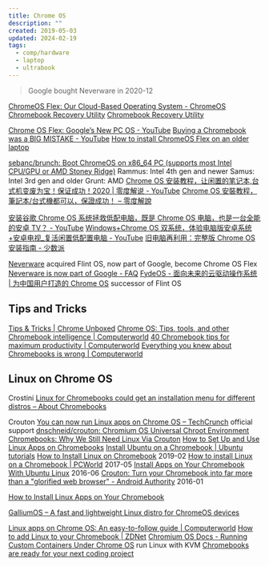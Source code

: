 ```yaml
---
title: Chrome OS
description: ""
created: 2019-05-03
updated: 2024-02-19
tags:
  - comp/hardware
  - laptop
  - ultrabook
---
```


> Google bought Neverware in 2020-12

[ChromeOS Flex: Our Cloud-Based Operating System - ChromeOS](https://chromeos.google/products/chromeos-flex/)
[Chromebook Recovery Utility](https://chromewebstore.google.com/detail/chromebook-recovery-utili/pocpnlppkickgojjlmhdmidojbmbodfm)
[Chromebook Recovery Utility](https://chromewebstore.google.com/detail/chromebook-recovery-utili/pocpnlppkickgojjlmhdmidojbmbodfm)

[Chrome OS Flex: Google’s New PC OS - YouTube](https://www.youtube.com/watch?v=AFAg1FkGgMM)
[Buying a Chromebook was a BIG MISTAKE - YouTube](https://www.youtube.com/watch?v=HZiaHEmE9PQ)
[How to install ChromeOS Flex on an older laptop](https://www.androidpolice.com/how-to-install-chrome-os-flex-on-an-older-laptop/)

[sebanc/brunch: Boot ChromeOS on x86_64 PC (supports most Intel CPU/GPU or AMD Stoney Ridge)](https://github.com/sebanc/brunch)
Rammus: Intel 4th gen and newer
Samus: Intel 3rd gen and older
Grunt: AMD
[Chrome OS 安装教程，让闲置的笔记本,台式机变废为宝！保证成功！2020 | 零度解说 - YouTube](https://www.youtube.com/watch?v=NqWw0Bu0S2s)
[Chrome OS 安裝教程，筆記本/台式機都可以，保證成功！ – 零度解說](https://www.freedidi.com/727.html)

[安装谷歌 Chrome OS 系统拯救低配电脑，既是 Chrome OS 电脑，也是一台全能的安卓 TV？ - YouTube](https://www.youtube.com/watch?v=xHi84yDVTGI)
[Windows+Chrome OS 双系统，体验电脑版安卓系统+安卓电视\_复活闲置低配置电脑 - YouTube](https://www.youtube.com/watch?v=7u9ke-oj3wc)
[旧电脑再利用：完整版 Chrome OS 安装指南 - 少数派](https://sspai.com/post/61056)

[Neverware](https://www.neverware.com/#intro) acquired Flint OS, now part of Google, become Chrome OS Flex
[Neverware is now part of Google - FAQ](https://cloudreadykb.neverware.com/s/article/Neverware-is-now-part-of-Google-FAQ)
[FydeOS - 面向未来的云驱动操作系统 | 为中国用户打造的 Chrome OS](https://fydeos.com/) successor of Flint OS

## Tips and Tricks

[Tips & Tricks | Chrome Unboxed](https://chromeunboxed.com/tips-tricks/)
[Chrome OS: Tips, tools, and other Chromebook intelligence | Computerworld](https://www.computerworld.com/article/3280924/chrome-os/chrome-os-tips-tools-chromebook-intelligence.html)
[40 Chromebook tips for maximum productivity | Computerworld](https://www.computerworld.com/article/3237230/chromebooks/chromebook-tips-for-maximum-productivity.html)
[Everything you knew about Chromebooks is wrong | Computerworld](https://www.computerworld.com/article/3276329/chrome-os/everything-you-knew-about-chromebooks-is-wrong.html)

## Linux on Chrome OS

Crostini
[Linux for Chromebooks could get an installation menu for different distros – About Chromebooks](https://www.aboutchromebooks.com/news/crostini-linux-for-chromebooks-distro-menu-debian-fedora-ubuntu/)

Crouton
[You can now run Linux apps on Chrome OS – TechCrunch](https://techcrunch.com/2018/05/08/you-can-now-run-linux-apps-on-chrome-os/) official support
[dnschneid/crouton: Chromium OS Universal Chroot Environment](https://github.com/dnschneid/crouton)
[Chromebooks: Why We Still Need Linux Via Crouton](https://chromeunboxed.com/chromebooks-need-ubuntu-linux-crouton/)
[How to Set Up and Use Linux Apps on Chromebooks](https://www.howtogeek.com/363331/how-to-set-up-and-use-linux-apps-on-chrome-os/)
[Install Ubuntu on a Chromebook | Ubuntu tutorials](https://tutorials.ubuntu.com/tutorial/install-ubuntu-on-chromebook)
[How to Install Linux on Chromebook](https://www.fossmint.com/install-linux-on-chromebook/) 2019-02
[How to install Linux on a Chromebook | PCWorld](http://www.pcworld.com/article/3187441/computers/how-to-install-linux-on-a-chromebook.html) 2017-05
[Install Apps on Your Chromebook With Ubuntu Linux](https://chromeunboxed.com/install-native-apps-on-your-chromebook-with-ubuntu-linux/) 2016-06
[Crouton: Turn your Chromebook into far more than a "glorified web browser" - Android Authority](https://www.androidauthority.com/crouton-turn-your-chromebook-into-far-more-than-a-glorified-web-browser-663044/) 2016-01

[How to Install Linux Apps on Your Chromebook](https://www.fossmint.com/install-linux-apps-on-chromebook/)

[GalliumOS – A fast and lightweight Linux distro for ChromeOS devices](https://galliumos.org/)

[Linux apps on Chrome OS: An easy-to-follow guide | Computerworld](https://www.computerworld.com/article/3314739/chrome-os/how-to-use-linux-apps-on-chrome-os.html)
[​How to add Linux to your Chromebook | ZDNet](https://www.zdnet.com/article/how-to-add-linux-to-your-chromebook/)
[Chromium OS Docs - Running Custom Containers Under Chrome OS](https://chromium.googlesource.com/chromiumos/docs/+/master/containers_and_vms.md#Overview) run Linux with KVM
[Chromebooks are ready for your next coding project](https://www.blog.google/products/chromebooks/linux-on-chromebooks/)
